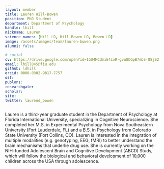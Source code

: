 ```yaml
---
layout: member
title: Lauren Hill-Bowen
position: PhD Student
department: Department of Psychology
handle: lhill
nickname: Lauren
science_names: [Hill LD, Hill-Bowen LD, Bowen LD]
image: /assets/images/team/lauren-bowen.png
alumni: false

# social
cv: https://drive.google.com/open?id=1GU4MCdmiE4LoR-gvu8DGpB7mbS-O8jS2
email: lhill045@fiu.edu
github: ldhill
orcid: 0000-0002-9817-7757
osf:
publons:
researchgate:
scholar:
site:
twitter: laurend_bowen
---
```


Lauren is a third-year graduate student in the Department of Psychology at Florida International University, specializing in Cognitive Neuroscience. She completed her M.S. in Experimental Psychology from Nova Southeastern University (Fort Lauderdale, FL) and a B.S. in Psychology from Colorado State University (Fort Collins, CO). Lauren is interested in the integration of multiple modalities (e.g. genotyping, EEG, fMRI) to better understand the brain mechanisms that underlie drug use. She is currently working on the NIH-funded Adolescent Brain and Cognitive Development (ABCD) Study, which will follow the biological and behavioral development of 10,000 children across the USA through adolescence.
